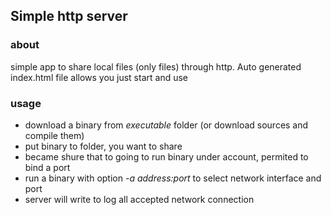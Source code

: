 ## Simple http server
### about
simple app to share local files (only files) through http. Auto generated index.html file allows you just start and use

 ### usage
 + download a binary from _executable_ folder (or download sources and compile them)
 + put binary to folder, you want to share
 + became shure that to going to run binary under  account, permited to bind a port
 + run a binary with option _-a address:port_ to select network interface and port
 + server will write to log all accepted network connection